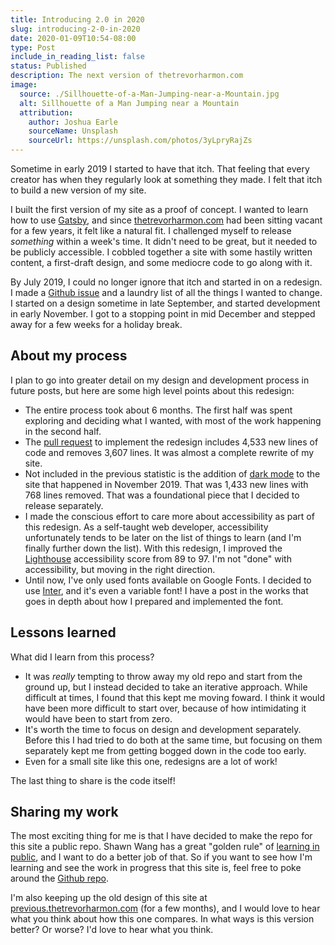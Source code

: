 ```yaml
---
title: Introducing 2.0 in 2020
slug: introducing-2-0-in-2020
date: 2020-01-09T10:54-08:00
type: Post
include_in_reading_list: false
status: Published
description: The next version of thetrevorharmon.com
image:
  source: ./Sillhouette-of-a-Man-Jumping-near-a-Mountain.jpg
  alt: Sillhouette of a Man Jumping near a Mountain
  attribution:
    author: Joshua Earle
    sourceName: Unsplash
    sourceUrl: https://unsplash.com/photos/3yLpryRajZs
---
```


Sometime in early 2019 I started to have that itch. That feeling that every creator has when they regularly look at something they made. I felt that itch to build a new version of my site.

I built the first version of my site as a proof of concept. I wanted to learn how to use [Gatsby][2], and since [thetrevorharmon.com][1] had been sitting vacant for a few years, it felt like a natural fit. I challenged myself to release _something_ within a week's time. It didn't need to be great, but it needed to be publicly accessible. I cobbled together a site with some hastily written content, a first-draft design, and some mediocre code to go along with it.

By July 2019, I could no longer ignore that itch and started in on a redesign. I made a [Github issue][3] and a laundry list of all the things I wanted to change. I started on a design sometime in late September, and started development in early November. I got to a stopping point in mid December and stepped away for a few weeks for a holiday break.

## About my process

I plan to go into greater detail on my design and development process in future posts, but here are some high level points about this redesign:

- The entire process took about 6 months. The first half was spent exploring and deciding what I wanted, with most of the work happening in the second half.
- The [pull request][4] to implement the redesign includes 4,533 new lines of code and removes 3,607 lines. It was almost a complete rewrite of my site.
- Not included in the previous statistic is the addition of [dark mode][5] to the site that happened in November 2019. That was 1,433 new lines with 768 lines removed. That was a foundational piece that I decided to release separately.
- I made the conscious effort to care more about accessibility as part of this redesign. As a self-taught web developer, accessibility unfortunately tends to be later on the list of things to learn (and I'm finally further down the list). With this redesign, I improved the [Lighthouse][6] accessibility score from 89 to 97. I'm not "done" with accessibility, but moving in the right direction.
- Until now, I've only used fonts available on Google Fonts. I decided to use [Inter][7], and it's even a variable font! I have a post in the works that goes in depth about how I prepared and implemented the font.

## Lessons learned

What did I learn from this process?

- It was _really_ tempting to throw away my old repo and start from the ground up, but I instead decided to take an iterative approach. While difficult at times, I found that this kept me moving foward. I think it would have been more difficult to start over, because of how intimidating it would have been to start from zero.
- It's worth the time to focus on design and development separately. Before this I had tried to do both at the same time, but focusing on them separately kept me from getting bogged down in the code too early.
- Even for a small site like this one, redesigns are a lot of work!

The last thing to share is the code itself!

## Sharing my work

The most exciting thing for me is that I have decided to make the repo for this site a public repo. Shawn Wang has a great "golden rule" of [learning in public][8], and I want to do a better job of that. So if you want to see how I'm learning and see the work in progress that this site is, feel free to poke around the [Github repo][9].

I'm also keeping up the old design of this site at [previous.thetrevorharmon.com][10] (for a few months), and I would love to hear what you think about how this one compares. In what ways is this version better? Or worse? I'd love to hear what you think.

[1]: https://thetrevorharmon.com/
[2]: https://gatsbyjs.org
[3]: https://github.com/thetrevorharmon/thetrevorharmon.com/issues/35
[4]: https://github.com/thetrevorharmon/thetrevorharmon.com/pull/55
[5]: https://twitter.com/thetrevorharmon/status/1195458365389860865?s=20
[6]: https://developers.google.com/web/tools/lighthouse
[7]: https://rsms.me/inter/
[8]: https://www.swyx.io/writing/learn-in-public/
[9]: https://github.com/thetrevorharmon/thetrevorharmon.com
[10]: https://previous.thetrevorharmon.com
